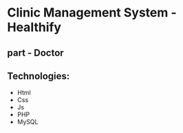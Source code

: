 # Clinic Management System - Healthify
## part - Doctor
## Technologies: 
* Html
* Css
* Js
* PHP
* MySQL
